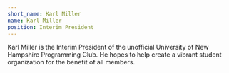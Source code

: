 ```yaml
---
short_name: Karl Miller
name: Karl Miller
position: Interim President
---
```


Karl Miller is the Interim President of the unofficial University of New Hampshire Programming Club. He hopes to help create a vibrant student organization for the benefit of all members.